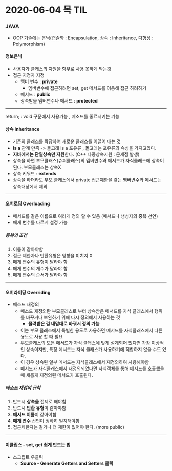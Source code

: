 # 2020-06-04 목 TIL

### JAVA

- OOP 기술에는 은닉(캡슐화 : Encapsulation, 상속 : Inheritance, 다형성 : Polymorphism)

#### 정보은닉 

- 사용자가 클래스의 자원을 함부로 사용 못하게 막는것 
- 접근 지정자 지정 
  - 멤버 변수 : **private** 
    - 멤버변수에 접근하려면 set, get 메서드를 이용해 접근 하려하기 
  - 메서드 : **public**
  - 상속받을 멤버변수나 메서드 : **protected**

***

return;  : void 구문에서 사용가능 , 메소드를 종료시키는 기능

#### 상속 Inheritance

- 기존의 클래스를 확장하여 새로운 클래스를 이끌어 내는 것 
- **is a** 관계 만족 -> 돌고래 is a 포유류 , 돌고래는 포유류의 속성을 가지고있다.
- **자바에서는 단일상속만 지원**한다. (C++ 다중상속지원 : 문제점 발생)
- 상속을 하면 부모클래스(슈퍼클래스)의 멤버변수와 메서드가 자식클래스에 상속이 된다. 부모클래스는 상속X 
- 상속 키워드 : **extends**
- 상속을 하더라도 부모 클래스에서 private 접근제한을 갖는 멤버변수와 메서드는 상속대상에서 제외 

***

#### 오버로딩 Overloading

- 메서드를 같은 이름으로 여러개 정의 할 수 있음 (메서드나 생성자의 중복 선언)
- 매개 변수를 다르게 설정 가능

##### 중복의 조건

1. 이름이 같아야함
2. 접근 제한자나 반환유형은 영향을 미치지 X
3. 매개 변수의 유형이 달라야 함
4. 매개 변수의 개수가 달라야 함
5. 매개 변수의 순서가 달라야 함 

***

#### 오버라이딩 Overriding

- 메소드 재정의
  - 메소드 재정의란 부모클래스로 부터 상속받은 메서드를 자식 클래스에서 행위를 바꾸거나 보완하기 위해 다시 정의해서 사용하는 것
    - **물려받은 걸 내맘대로 바꿔서 정의 가능** 
  - 이는 부모 클래스에서 특별한 용도로 사용하던 메서드를 자식클래스에서 다른 용도로 사용 할 때 필요
  - 부모클래스의 모든 메서드가 자식 클래스에 맞게 설계되어 있다면 가장 이상적인 상속이지만, 특정 메서드는 자식 클래스가 사용하기에 적합하지 않을 수도 있다.
  - 이 경우 상속된 일부 메서드는 자식클래스에서 재정의하여 사용해야함
  - 메서드가 자식클래스에서 재정의되었다면 자식객체를 통해 메서드를 호출했을 때 새롭게 재정의된 메서드가 호출된다.

##### 메소드 재정의 규칙

1. 반드시 **상속을** 전제로 해야함
2. 반드시 **반환 유형**이 같아야함
3. **메서드 이름**이 같아야함
4. **매개 변수** 선언이 정확히 일치해야함
5. 접근제한자는 같거나 더 제한이 없어야 한다. (more public)

***

#### 이클립스 - set, get 쉽게 만드는 법

- 스크립트 우클릭
  -  **Source - Generate Getters and Setters 클릭**
